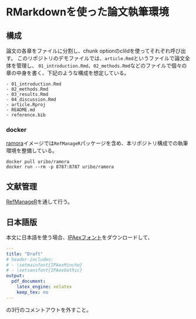 RMarkdownを使った論文執筆環境
=============================

## 構成

論文の各章をファイルに分割し、chunk optionのclildを使ってそれぞれ呼び出す。
このリポジトリのデモファイルでは、`article.Rmd`というファイルで論文全体を管理し、
`01_introduction.Rmd`、`02_methods.Rmd`などのファイルで個々の章の中身を書く、下記のような構成を想定している。

```
- 01_introduction.Rmd
- 02_methods.Rmd
- 03_results.Rmd
- 04_discussion.Rmd
- article.Rproj
- README.md
- reference.bib
```

### docker

[ramora](https://github.com/nies-consplan/ramora)イメージでは`RefManageR`パッケージを含め、本リポジトリ構成での執筆環境を整備している。

```
docker pull uribo/ramora
docker run --rm -p 8787:8787 uribo/ramora
```

## 文献管理

[RefManageR](https://cran.r-project.org/web/packages/RefManageR/index.html)を通して行う。

## 日本語版

本文に日本語を使う場合、[IPAexフォント](https://ipafont.ipa.go.jp/#jp)をダウンロードして、

```yaml
---
title: "Draft"
# header-includes:
# - \setmainfont{IPAexMincho}
# - \setsansfont{IPAexGothic}
output: 
  pdf_document:
    latex_engine: xelatex
    keep_tex: no
---
```

の3行のコメントアウトを外すこと。
